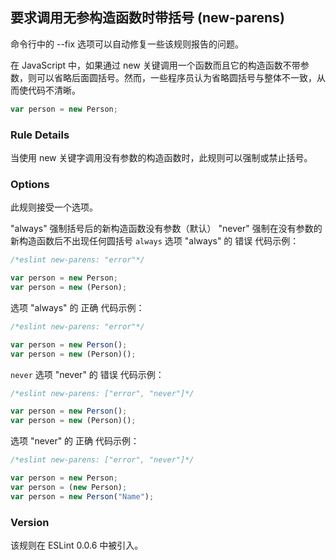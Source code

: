 ## 要求调用无参构造函数时带括号 (new-parens)

命令行中的 --fix 选项可以自动修复一些该规则报告的问题。

在 JavaScript 中，如果通过 new 关键调用一个函数而且它的构造函数不带参数，则可以省略后面圆括号。然而，一些程序员认为省略圆括号与整体不一致，从而使代码不清晰。
```js
var person = new Person;
```

### Rule Details
当使用 new 关键字调用没有参数的构造函数时，此规则可以强制或禁止括号。

### Options
此规则接受一个选项。

"always" 强制括号后的新构造函数没有参数（默认）
"never" 强制在没有参数的新构造函数后不出现任何圆括号
```always```
选项 "always" 的 错误 代码示例：
```js
/*eslint new-parens: "error"*/

var person = new Person;
var person = new (Person);
```

选项 "always" 的 正确 代码示例：
```js
/*eslint new-parens: "error"*/

var person = new Person();
var person = new (Person)();
```

```never```
选项 "never" 的 错误 代码示例：
```js
/*eslint new-parens: ["error", "never"]*/

var person = new Person();
var person = new (Person)();
```

选项 "never" 的 正确 代码示例：
```js
/*eslint new-parens: ["error", "never"]*/

var person = new Person;
var person = (new Person);
var person = new Person("Name");
```

### Version
该规则在 ESLint 0.0.6 中被引入。

